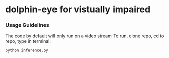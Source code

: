 # dolphin-eye for vistually impaired


### Usage Guidelines
The code by default will only run on a video stream
To run, clone repo, cd to repo, type in terminal:
```
python inference.py
```
